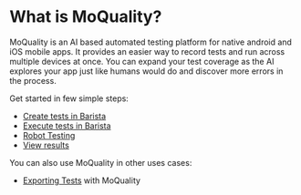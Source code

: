 # What is MoQuality?

MoQuality is an AI based automated testing platform for native android and iOS mobile apps. It provides an easier way to record tests and run across multiple devices at once. You can expand your test coverage as the AI explores your app just like humans would do and discover more errors in the process.  

Get started in few simple steps:

* [Create tests in Barista](recorder)
* [Execute tests in Barista](recorder)
* [Robot Testing](getting-started/auto-test)
* [View results](getting-started/view-results)

You can also use MoQuality in other uses cases:

* [Exporting Tests](flows/documentation.md) with MoQuality